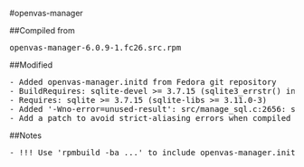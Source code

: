 #openvas-manager

##Compiled from
<pre>openvas-manager-6.0.9-1.fc26.src.rpm</pre>

##Modified
<pre>
- Added openvas-manager.initd from Fedora git repository
- BuildRequires: sqlite-devel >= 3.7.15 (sqlite3_errstr() interface)
- Requires: sqlite >= 3.7.15 (sqlite-libs >= 3.11.0-3)
- Added '-Wno-error=unused-result': src/manage_sql.c:2656: strtol (stripped, &stripped_end, 10);
- Add a patch to avoid strict-aliasing errors when compiled with GCC 4.4.7. Remove '-Werror=unused-but-set-variable'
</pre>

##Notes
<pre>
- !!! Use 'rpmbuild -ba ...' to include openvas-manager.initd in .src.rpm
</pre>
